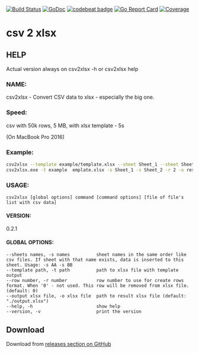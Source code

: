 

[![Build Status](https://travis-ci.org/mentax/csv2xlsx.svg?branch=master)](https://travis-ci.org/mentax/csv2xlsx)
[![GoDoc](https://godoc.org/github.com/mentax/csv2xlsx?status.svg)](https://godoc.org/github.com/mentax/csv2xlsx)
[![codebeat badge](https://codebeat.co/badges/1b57272c-e0fa-4a14-93b5-3586e192fdb3)](https://codebeat.co/projects/github-com-mentax-csv2xlsx-master)
[![Go Report Card](https://goreportcard.com/badge/github.com/mentax/csv2xlsx)](https://goreportcard.com/report/github.com/mentax/csv2xlsx)
[![Coverage](https://gocover.io/_badge/github.com/mentax/csv2xlsx)](http://gocover.io/github.com/mentax/csv2xlsx)

# csv 2 xlsx

## HELP
  Actual version always on  csv2xlsx -h or csv2xlsx help

### NAME:
   csv2xlsx - Convert CSV data to xlsx - especially the big one.

### Speed:

   csv with 50k rows, 5 MB, with xlsx template - 5s


   (On MacBook Pro 2016)

### Example:

```bash
csv2xlsx --template example/template.xlsx --sheet Sheet_1 --sheet Sheet_2 --row 2 --output result.xlsx data.csv data2.csv
csv2xlsx.exe -t example  emplate.xlsx -s Sheet_1 -s Sheet_2 -r 2 -o result.xlsx data.csv data2.csv
```

### USAGE:

    csv2xlsx [global options] command [command options] [file of file's list with csv data]

#### VERSION:
   0.2.1

#### GLOBAL OPTIONS:

```
--sheets names, -s names          sheet names in the same order like csv files. If sheet with that name exists, data is inserted to this sheet. Usage: -s AA -s BB
--template path, -t path          path to xlsx file with template output
--row number, -r number           row number to use for create rows format. When '0' - not used. This row will be removed from xlsx file. (default: 0)
--output xlsx file, -o xlsx file  path to result xlsx file (default: "./output.xlsx")
--help, -h                        show help
--version, -v                     print the version
```   


## Download

Download from [releases section on GitHub](https://github.com/mentax/csv2xlsx/releases)   

